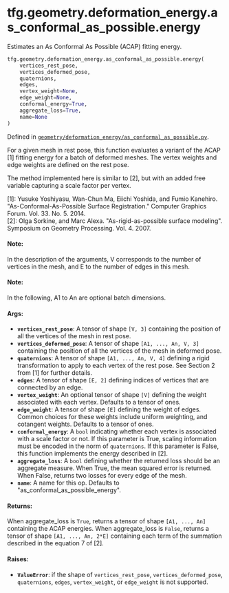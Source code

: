 <div itemscope itemtype="http://developers.google.com/ReferenceObject">
<meta itemprop="name" content="tfg.geometry.deformation_energy.as_conformal_as_possible.energy" />
<meta itemprop="path" content="Stable" />
</div>

# tfg.geometry.deformation_energy.as_conformal_as_possible.energy

Estimates an As Conformal As Possible (ACAP) fitting energy.

``` python
tfg.geometry.deformation_energy.as_conformal_as_possible.energy(
    vertices_rest_pose,
    vertices_deformed_pose,
    quaternions,
    edges,
    vertex_weight=None,
    edge_weight=None,
    conformal_energy=True,
    aggregate_loss=True,
    name=None
)
```



Defined in [`geometry/deformation_energy/as_conformal_as_possible.py`](https://github.com/tensorflow/graphics/blob/master/tensorflow_graphics/geometry/deformation_energy/as_conformal_as_possible.py).

<!-- Placeholder for "Used in" -->

For a given mesh in rest pose, this function evaluates a variant of the ACAP
[1] fitting energy for a batch of deformed meshes. The vertex weights and edge
weights are defined on the rest pose.

The method implemented here is similar to [2], but with an added free variable
  capturing a scale factor per vertex.

[1]: Yusuke Yoshiyasu, Wan-Chun Ma, Eiichi Yoshida, and Fumio Kanehiro.
"As-Conformal-As-Possible Surface Registration." Computer Graphics Forum. Vol.
33. No. 5. 2014.</br>
[2]: Olga Sorkine, and Marc Alexa.
"As-rigid-as-possible surface modeling". Symposium on Geometry Processing.
Vol. 4. 2007.

#### Note:

In the description of the arguments, V corresponds to
  the number of vertices in the mesh, and E to the number of edges in this
  mesh.


#### Note:

In the following, A1 to An are optional batch dimensions.


#### Args:

* <b>`vertices_rest_pose`</b>: A tensor of shape `[V, 3]` containing the position of
  all the vertices of the mesh in rest pose.
* <b>`vertices_deformed_pose`</b>: A tensor of shape `[A1, ..., An, V, 3]` containing
  the position of all the vertices of the mesh in deformed pose.
* <b>`quaternions`</b>: A tensor of shape `[A1, ..., An, V, 4]` defining a rigid
  transformation to apply to each vertex of the rest pose. See Section 2
  from [1] for further details.
* <b>`edges`</b>: A tensor of shape `[E, 2]` defining indices of vertices that are
  connected by an edge.
* <b>`vertex_weight`</b>: An optional tensor of shape `[V]` defining the weight
  associated with each vertex. Defaults to a tensor of ones.
* <b>`edge_weight`</b>: A tensor of shape `[E]` defining the weight of edges. Common
  choices for these weights include uniform weighting, and cotangent
  weights. Defaults to a tensor of ones.
* <b>`conformal_energy`</b>: A `bool` indicating whether each vertex is associated with
  a scale factor or not. If this parameter is True, scaling information must
  be encoded in the norm of `quaternions`. If this parameter is False, this
  function implements the energy described in [2].
* <b>`aggregate_loss`</b>: A `bool` defining whether the returned loss should be an
  aggregate measure. When True, the mean squared error is returned. When
  False, returns two losses for every edge of the mesh.
* <b>`name`</b>: A name for this op. Defaults to "as_conformal_as_possible_energy".


#### Returns:

When aggregate_loss is `True`, returns a tensor of shape `[A1, ..., An]`
containing the ACAP energies. When aggregate_loss is `False`, returns a
tensor of shape `[A1, ..., An, 2*E]` containing each term of the summation
described in the equation 7 of [2].


#### Raises:

* <b>`ValueError`</b>: if the shape of `vertices_rest_pose`, `vertices_deformed_pose`,
`quaternions`, `edges`, `vertex_weight`, or `edge_weight` is not supported.